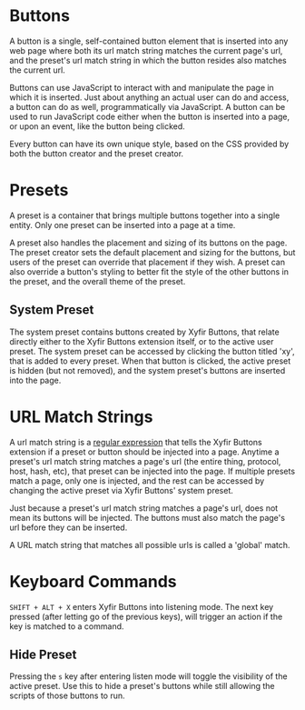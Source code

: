 # Buttons

A button is a single, self-contained button element that is inserted into any web page where both its url match string matches the current page's url, and the preset's url match string in which the button resides also matches the current url.

Buttons can use JavaScript to interact with and manipulate the page in which it is inserted. Just about anything an actual user can do and access, a button can do as well, programmatically via JavaScript. A button can be used to run JavaScript code either when the button is inserted into a page, or upon an event, like the button being clicked.

Every button can have its own unique style, based on the CSS provided by both the button creator and the preset creator.

# Presets

A preset is a container that brings multiple buttons together into a single entity. Only one preset can be inserted into a page at a time.

A preset also handles the placement and sizing of its buttons on the page. The preset creator sets the default placement and sizing for the buttons, but users of the preset can override that placement if they wish. A preset can also override a button's styling to better fit the style of the other buttons in the preset, and the overall theme of the preset.

## System Preset

The system preset contains buttons created by Xyfir Buttons, that relate directly either to the Xyfir Buttons extension itself, or to the active user preset. The system preset can be accessed by clicking the button titled 'xy', that is added to every preset. When that button is clicked, the active preset is hidden (but not removed), and the system preset's buttons are inserted into the page.

# URL Match Strings

A url match string is a [regular expression](https://regexone.com/) that tells the Xyfir Buttons extension if a preset or button should be injected into a page. Anytime a preset's url match string matches a page's url (the entire thing, protocol, host, hash, etc), that preset can be injected into the page. If multiple presets match a page, only one is injected, and the rest can be accessed by changing the active preset via Xyfir Buttons' system preset.

Just because a preset's url match string matches a page's url, does not mean its buttons will be injected. The buttons must also match the page's url before they can be inserted.

A URL match string that matches all possible urls is called a 'global' match.

# Keyboard Commands

`SHIFT + ALT + X` enters Xyfir Buttons into listening mode. The next key pressed (after letting go of the previous keys), will trigger an action if the key is matched to a command.

## Hide Preset

Pressing the `s` key after entering listen mode will toggle the visibility of the active preset. Use this to hide a preset's buttons while still allowing the scripts of those buttons to run.
